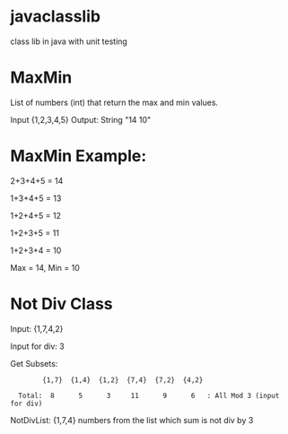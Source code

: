 # javaclasslib
class lib in java with unit testing

# MaxMin
List of numbers (int) that return the max and min values.

Input {1,2,3,4,5} Output: String "14 10"

# MaxMin Example:

2+3+4+5 = 14

1+3+4+5 = 13

1+2+4+5 = 12

1+2+3+5 = 11

1+2+3+4 = 10

Max = 14, Min = 10

# Not Div Class

Input: {1,7,4,2}

Input for div: 3

Get Subsets: 

            {1,7}  {1,4}  {1,2}  {7,4}  {7,2}  {4,2}

      Total:  8      5      3     11      9      6   : All Mod 3 (input for div)

NotDivList: {1,7,4} numbers from the list which sum is not div by 3
